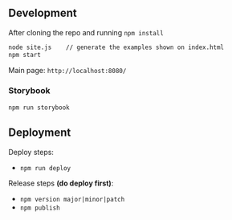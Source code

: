 ## Development

After cloning the repo and running `npm install`

```sh
node site.js    // generate the examples shown on index.html
npm start
```

Main page: `http://localhost:8080/`

### Storybook

```sh
npm run storybook
```

## Deployment

Deploy steps:

- `npm run deploy`

Release steps **(do deploy first)**:

- `npm version major|minor|patch`
- `npm publish`
